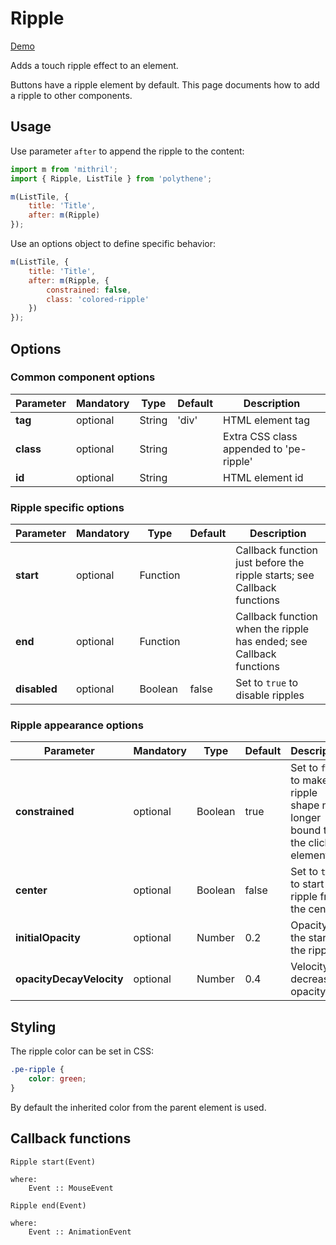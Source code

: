 # Ripple

<a class="btn-demo" href="http://arthurclemens.github.io/Polythene-examples/index.html#/ripple">Demo</a>

Adds a touch ripple effect to an element.

Buttons have a ripple element by default. This page documents how to add a ripple to other components.


## Usage

Use parameter `after` to append the ripple to the content:

~~~javascript
import m from 'mithril';
import { Ripple, ListTile } from 'polythene';

m(ListTile, {
    title: 'Title',
    after: m(Ripple)
});
~~~

Use an options object to define specific behavior:

~~~javascript
m(ListTile, {
    title: 'Title',
    after: m(Ripple, {
    	constrained: false,
    	class: 'colored-ripple'
	})
});
~~~


## Options

### Common component options

| **Parameter** |  **Mandatory** | **Type** | **Default** | **Description** |
| ------------- | -------------- | -------- | ----------- | --------------- |
| **tag** | optional | String | 'div' | HTML element tag |
| **class** | optional | String |  | Extra CSS class appended to 'pe-ripple' |
| **id** | optional | String | | HTML element id |

### Ripple specific options

| **Parameter** |  **Mandatory** | **Type** | **Default** | **Description** |
| ------------- | -------------- | -------- | ----------- | --------------- |
| **start** | optional | Function | | Callback function just before the ripple starts; see Callback functions |
| **end** | optional | Function | | Callback function when the ripple has ended; see Callback functions |
| **disabled** | optional | Boolean | false | Set to `true` to disable ripples |

### Ripple appearance options

| **Parameter** |  **Mandatory** | **Type** | **Default** | **Description** |
| ------------- | -------------- | -------- | ----------- | --------------- |
| **constrained** | optional | Boolean | true | Set to `false` to make the ripple shape no longer bound to the clicked element |
| **center** | optional | Boolean | false | Set to `true` to start the ripple from the center |
| **initialOpacity** | optional | Number | 0.2 | Opacity at the start of the ripple |
| **opacityDecayVelocity** | optional | Number | 0.4 | Velocity of decrease of opacity |


## Styling

The ripple color can be set in CSS:

~~~css
.pe-ripple {
	color: green;
}
~~~

By default the inherited color from the parent element is used.


## Callback functions

	Ripple start(Event)

	where:
	    Event :: MouseEvent

	Ripple end(Event)

	where:
	    Event :: AnimationEvent
